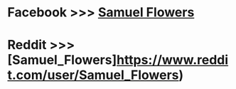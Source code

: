 

# Facebook >>> [Samuel Flowers](https://www.facebook.com/samuel.flowers.1276)

# Reddit >>> [Samuel_Flowers]https://www.reddit.com/user/Samuel_Flowers)
